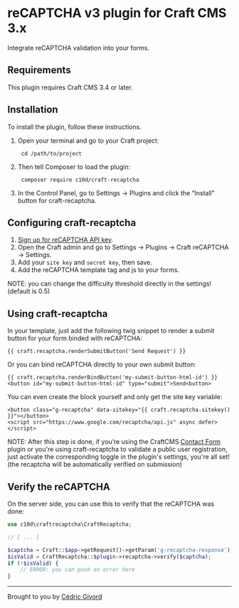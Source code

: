 # reCAPTCHA v3 plugin for Craft CMS 3.x

Integrate reCAPTCHA validation into your forms.


## Requirements

This plugin requires Craft CMS 3.4 or later.


## Installation

To install the plugin, follow these instructions.

1. Open your terminal and go to your Craft project:

        cd /path/to/project

2. Then tell Composer to load the plugin:

        composer require c10d/craft-recaptcha

3. In the Control Panel, go to Settings → Plugins and click the “Install” button for craft-recaptcha.


## Configuring craft-recaptcha

1. [Sign up for reCAPTCHA API key](https://www.google.com/recaptcha/admin/create).
2. Open the Craft admin and go to Settings → Plugins → Craft reCAPTCHA → Settings.
3. Add your `site key` and `secret key`, then save.
4. Add the reCAPTCHA template tag and js to your forms.

NOTE: you can change the difficulty threshold directly in the settings! (default is 0.5)


## Using craft-recaptcha

In your template, just add the following twig snippet to render a submit button for your form binded with reCAPTCHA:

```twig
{{ craft.recaptcha.renderSubmitButton('Send Request') }}
```

Or you can bind reCAPTCHA directly to your own submit button:

```twig
{{ craft.recaptcha.renderBindButton('my-submit-button-html-id') }}
<button id="my-submit-button-html-id" type="submit">Send<button>
```

You can even create the block yourself and only get the site key variable:

```twig
<button class="g-recaptcha" data-sitekey="{{ craft.recaptcha.sitekey() }}"></button>
<script src="https://www.google.com/recaptcha/api.js" async defer></script>
```

NOTE: After this step is done, if you’re using the CraftCMS [Contact Form](https://plugins.craftcms.com/contact-form) plugin or you're using craft-recaptcha to validate a public user registration, just activate the corresponding toggle in the plugin's settings, you're all set! (the recaptcha will be automatically verified on submission)


## Verify the reCAPTCHA

On the server side, you can use this to verify that the reCAPTCHA was done:

```php
use c10d\craftrecaptcha\CraftRecaptcha;

// [ ... ]

$captcha = Craft::$app->getRequest()->getParam('g-recaptcha-response');
$isValid = CraftRecaptcha::$plugin->recaptcha->verify($captcha);
if (!$isValid) {
    // ERROR: you can push an error here
}
```


---

Brought to you by [Cédric Givord](https://c10d.dev)
